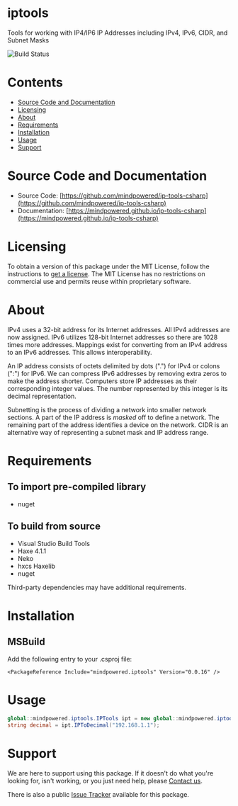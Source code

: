 
iptools
=======
Tools for working with IP4/IP6 IP Addresses including IPv4, IPv6, CIDR, and Subnet Masks

![Build Status](https://mindpowered.dev/assets/images/github-badges/build-passing.svg)

Contents
========

* [Source Code and Documentation](#source-code-and-documentation)
* [Licensing](#licensing)
* [About](#about)
* [Requirements](#requirements)
* [Installation](#installation)
* [Usage](#usage)
* [Support](#support)

# Source Code and Documentation
- Source Code: [https://github.com/mindpowered/ip-tools-csharp](https://github.com/mindpowered/ip-tools-csharp)
- Documentation: [https://mindpowered.github.io/ip-tools-csharp](https://mindpowered.github.io/ip-tools-csharp)

# Licensing
To obtain a version of this package under the MIT License, follow the instructions to [get a license][purchase]. The MIT License has no restrictions on commercial use and permits reuse within proprietary software.

# About
IPv4 uses a 32-bit address for its Internet addresses. All IPv4 addresses are now assigned. IPv6 utilizes 128-bit Internet addresses so there are 1028 times more addresses. Mappings exist for converting from an IPv4 address to an IPv6 addresses. This allows interoperability.

An IP address consists of octets delimited by dots (".") for IPv4 or colons (":") for IPv6. We can compress IPv6 addresses by removing extra zeros to make the address shorter. Computers store IP addresses as their corresponding integer values. The number represented by this integer is its decimal representation.

Subnetting is the process of dividing a network into smaller network sections. A part of the IP address is *masked* off to define a network. The remaining part of the address identifies a device on the network. CIDR is an alternative way of representing a subnet mask and IP address range.

# Requirements
## To import pre-compiled library
- nuget

## To build from source
- Visual Studio Build Tools
- Haxe 4.1.1
- Neko
- hxcs Haxelib
- nuget


Third-party dependencies may have additional requirements.

# Installation

## MSBuild

Add the following entry to your .csproj file:

```
<PackageReference Include="mindpowered.iptools" Version="0.0.16" />
```


# Usage

```csharp
global::mindpowered.iptools.IPTools ipt = new global::mindpowered.iptools.IPTools();
string decimal = ipt.IPToDecimal("192.168.1.1");

```


# Support
We are here to support using this package. If it doesn't do what you're looking for, isn't working, or you just need help, please [Contact us][contact].

There is also a public [Issue Tracker][bugs] available for this package.



[bugs]: https://github.com/mindpowered/ip-tools-csharp/issues
[contact]: https://mindpowered.dev/support.html?ref=ip-tools-csharp/
[docs]: https://mindpowered.github.io/ip-tools-csharp/
[licensing]: https://mindpowered.dev/?ref=ip-tools-csharp
[purchase]: https://mindpowered.dev/purchase/
